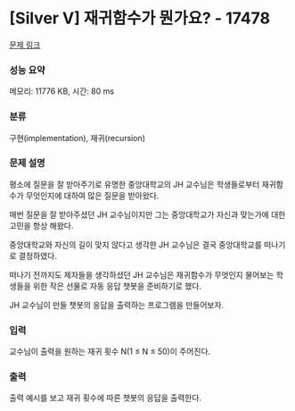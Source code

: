 # [Silver V] 재귀함수가 뭔가요? - 17478 

[문제 링크](https://www.acmicpc.net/problem/17478) 

### 성능 요약

메모리: 11776 KB, 시간: 80 ms

### 분류

구현(implementation), 재귀(recursion)

### 문제 설명

<p>평소에 질문을 잘 받아주기로 유명한 중앙대학교의 JH 교수님은 학생들로부터 재귀함수가 무엇인지에 대하여 많은 질문을 받아왔다.</p>

<p>매번 질문을 잘 받아주셨던 JH 교수님이지만 그는 중앙대학교가 자신과 맞는가에 대한 고민을 항상 해왔다.</p>

<p>중앙대학교와 자신의 길이 맞지 않다고 생각한 JH 교수님은 결국 중앙대학교를 떠나기로 결정하였다.</p>

<p>떠나기 전까지도 제자들을 생각하셨던 JH 교수님은 재귀함수가 무엇인지 물어보는 학생들을 위한 작은 선물로 자동 응답 챗봇을 준비하기로 했다.</p>

<p>JH 교수님이 만들 챗봇의 응답을 출력하는 프로그램을 만들어보자.</p>

### 입력 

 <p>교수님이 출력을 원하는 재귀 횟수 N(1 ≤ N ≤ 50)이 주어진다.</p>

### 출력 

 <p>출력 예시를 보고 재귀 횟수에 따른 챗봇의 응답을 출력한다.</p>



